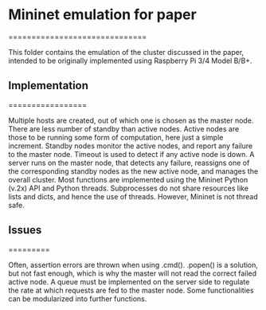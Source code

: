 # Mininet emulation for paper
==============================

This folder contains the emulation of the cluster discussed in the paper, intended to be originally implemented using Raspberry Pi 3/4 Model B/B+.

## Implementation
=================

Multiple hosts are created, out of which one is chosen as the master node. There are less number of standby than active nodes. Active nodes are those to be running some form of computation, here just a simple increment. Standby nodes monitor the active nodes, and report any failure to the master node. Timeout is used to detect if any active node is down. A server runs on the master node, that detects any failure,
reassigns one of the corresponding standby nodes as the new active node, and manages the overall cluster. Most functions are implemented using the Mininet Python (v.2x) API and Python threads. Subprocesses do not share resources like lists and dicts, and hence the use of threads. However, Mininet is not thread safe.

## Issues
=========

Often, assertion errors are thrown when using .cmd(). .popen() is a solution, but not fast enough, which is why the master will not read the correct failed active node. A queue must be implemented on the server side to regulate the rate at which requests are fed to the master node. Some functionalities can be modularized into further functions.